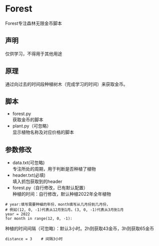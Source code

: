 # Forest
Forest专注森林无限金币脚本

## 声明  
仅供学习，不得用于其他用途  

## 原理  
通过向过去的时间段种植树木（完成学习的时间）来获取金币。

## 脚本  
* forest.py  
获取金币的脚本  
* plant.py（可忽略）  
显示植物名称及对应价格的脚本  

## 参数修改  
* data.txt(可忽略)  
专注所处的周期，用于判断是否种植了植物  
* header.txt(必填)  
填入抓包获取到的header  
* forest.py（自行修改，已有默认配置）  
种植的时间：自行修改，默认种植2022年全年植物  
```
# year:填写需要种植的年份，month填写从几月份到几月份，
# 例如(12, 0, -1)代表从12月到1月。(3, 0, -1)代表从3月到1月
year = 2022
for month in range(12, 0, -1):
```  
种植的时间间隔（可忽略）：默认3小时。2h则获取43金币，3h则获取65金币  
```
distance = 3	# 间隔3小时
```

